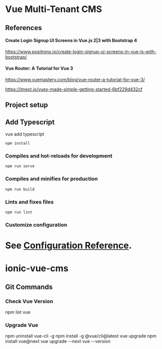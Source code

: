 # Vue Multi-Tenant CMS

## References
#### Create Login Signup UI Screens in Vue.js 2|3 with Bootstrap 4
https://www.positronx.io/create-login-signup-ui-screens-in-vue-js-with-bootstrap/
#### Vue Router: A Tutorial for Vue 3
https://www.vuemastery.com/blog/vue-router-a-tutorial-for-vue-3/

https://itnext.io/vuex-made-simple-getting-started-6bf229d432cf


## Project setup
## Add Typescript
vue add typescript
```
npm install
```

### Compiles and hot-reloads for development
```
npm run serve
```

### Compiles and minifies for production
```
npm run build
```

### Lints and fixes files
```
npm run lint
```

### Customize configuration
See [Configuration Reference](https://cli.vuejs.org/config/).
=======
# ionic-vue-cms

## Git Commands
### Check Vue Version
npm list vue
### Upgrade Vue 
npm uninstall vue-cli -g
npm install -g @vue/cli@latest
vue upgrade
npm install vue@next
vue upgrade --next
vue --version
